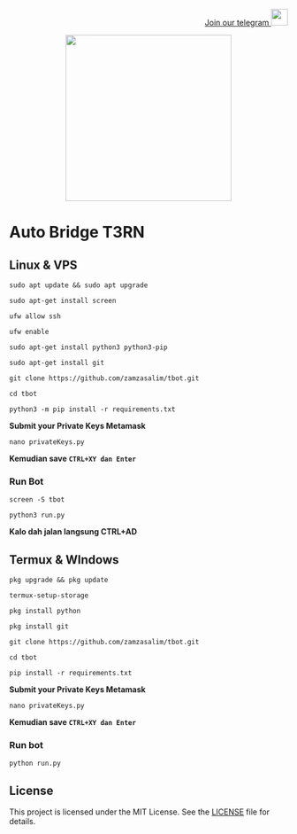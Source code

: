 <p style="font-size:14px" align="right">
<a href="https://t.me/airdropasc" target="_blank">Join our telegram <img src="https://user-images.githubusercontent.com/50621007/183283867-56b4d69f-bc6e-4939-b00a-72aa019d1aea.png" width="30"/></a>
</p>

<p align="center">
  <img height="300" height="auto" src="https://user-images.githubusercontent.com/109174478/209359981-dc19b4bf-854d-4a2a-b803-2547a7fa43f2.jpg">
</p>

# Auto Bridge T3RN

## Linux & VPS
```
sudo apt update && sudo apt upgrade
```
```
sudo apt-get install screen
```
```
ufw allow ssh
```
```
ufw enable
```
```
sudo apt-get install python3 python3-pip
```
```
sudo apt-get install git
```
```
git clone https://github.com/zamzasalim/tbot.git
```
```
cd tbot
```
```
python3 -m pip install -r requirements.txt
```
**Submit your Private Keys Metamask**
```
nano privateKeys.py
```
**Kemudian save `CTRL+XY dan Enter`**
### Run Bot
```
screen -S tbot
```
```
python3 run.py
```
**Kalo dah jalan langsung CTRL+AD**

## Termux & WIndows
```
pkg upgrade && pkg update
```
```
termux-setup-storage
```
```
pkg install python
```
```
pkg install git
```
```
git clone https://github.com/zamzasalim/tbot.git
```
```
cd tbot
```
```
pip install -r requirements.txt
```
**Submit your Private Keys Metamask**
```
nano privateKeys.py
```
**Kemudian save `CTRL+XY dan Enter`**
### Run bot
```
python run.py
```
## License

This project is licensed under the MIT License. See the [LICENSE](LICENSE) file for details.
